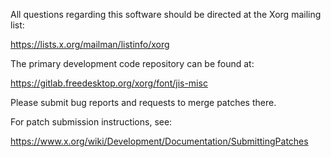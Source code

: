 
All questions regarding this software should be directed at the
Xorg mailing list:

  https://lists.x.org/mailman/listinfo/xorg

The primary development code repository can be found at:

  https://gitlab.freedesktop.org/xorg/font/jis-misc

Please submit bug reports and requests to merge patches there.

For patch submission instructions, see:

  https://www.x.org/wiki/Development/Documentation/SubmittingPatches

